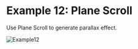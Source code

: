 # Example 12: Plane Scroll

Use Plane Scroll to generate parallax effect.

![Example12](https://user-images.githubusercontent.com/6067824/202898379-5f458d4c-fd1f-414e-a25c-44c5e4f6c939.png)
